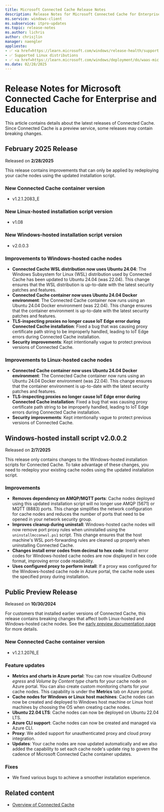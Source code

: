 ```yaml
---
title: Microsoft Connected Cache Release Notes
description: Release Notes for Microsoft Connected Cache for Enterprise and Education.
ms.service: windows-client
ms.subservice: itpro-updates
ms.topic: release-notes
ms.author: lichris
author: chrisjlin
manager: naengler
appliesto: 
- ✅ <a href=https://learn.microsoft.com/windows/release-health/supported-versions-windows-client target=_blank>Windows 11</a>
- ✅ Supported Linux distributions
- ✅ <a href=https://learn.microsoft.com/windows/deployment/do/waas-microsoft-connected-cache target=_blank>Microsoft Connected Cache for Enterprise and Education</a>	
ms.date: 02/28/2025
---
```


# Release Notes for Microsoft Connected Cache for Enterprise and Education

This article contains details about the latest releases of Connected Cache. Since Connected Cache is a preview service, some releases may contain breaking changes.

## February 2025 Release

Released on **2/28/2025**

This release contains improvements that can only be applied by redeploying your cache nodes using the updated installation script.

### New Connected Cache container version

- v1.2.1.2083_E

### New Linux-hosted installation script version

- v1.08

### New Windows-hosted installation script version

- v2.0.0.3

### Improvements to Windows-hosted cache nodes

- **Connected Cache WSL distribution now uses Ubuntu 24.04**: The Windows Subsystem for Linux (WSL) distribution used by Connected Cache has been updated to Ubuntu 24.04 (was 22.04). This change ensures that the WSL distribution is up-to-date with the latest security patches and features.
- **Connected Cache container now uses Ubuntu 24.04 Docker environment**: The Connected Cache container now runs using an Ubuntu 24.04 Docker environment (was 22.04). This change ensures that the container environment is up-to-date with the latest security patches and features.
- **TLS-inspecting proxies no longer cause IoT Edge error during Connected Cache installation**: Fixed a bug that was causing proxy certificate path string to be improperly handled, leading to IoT Edge errors during Connected Cache installation.
- **Security improvements**: Kept intentionally vague to protect previous versions of Connected Cache.

### Improvements to Linux-hosted cache nodes

- **Connected Cache container now uses Ubuntu 24.04 Docker environment**: The Connected Cache container now runs using an Ubuntu 24.04 Docker environment (was 22.04). This change ensures that the container environment is up-to-date with the latest security patches and features.
- **TLS-inspecting proxies no longer cause IoT Edge error during Connected Cache installation**: Fixed a bug that was causing proxy certificate path string to be improperly handled, leading to IoT Edge errors during Connected Cache installation.
- **Security improvements**: Kept intentionally vague to protect previous versions of Connected Cache.

## Windows-hosted install script v2.0.0.2

Released on **2/7/2025**

This release only contains changes to the Windows-hosted installation scripts for Connected Cache. To take advantage of these changes, you need to redeploy your existing cache nodes using the updated installation script.

### Improvements

- **Removes dependency on AMQP/MQTT ports**: Cache nodes deployed using this updated installation script will no longer use AMQP (5671) or MQTT (8883) ports. This change simplifies the network configuration for cache nodes and reduces the number of ports that need to be opened in your network security group.
- **Improves cleanup during uninstall**: Windows-hosted cache nodes will now remove port proxy rules when uninstalled using the `uninstallmcconwsl.ps1` script. This change ensures that the host machine's WSL port-forwarding rules are cleaned up properly when uninstalling Connected Cache.
- **Changes install error codes from decimal to hex code**: Install error codes for Windows-hosted cache nodes are now displayed in hex code format, improving error code readability.
- **Uses configured proxy to perform install**: If a proxy was configured for the Windows-hosted cache node in Azure portal, the cache node uses the specified proxy during installation.

## Public Preview Release

Released on **10/30/2024**

For customers that installed earlier versions of Connected Cache, this release contains breaking changes that affect both Linux-hosted and Windows-hosted cache nodes. See the [early preview documentation page](mcc-ent-early-preview.md) for more details.

### New Connected Cache container version

- v1.2.1.2076_E

### Feature updates

- **Metrics and charts in Azure portal**: You can now visualize *Outbound egress* and *Volume by Content type* charts for your cache node on Azure portal. You can also create custom monitoring charts for your cache nodes. This capability is under the **Metrics** tab on Azure portal.
- **Cache nodes for Windows or Linux host machines**: Cache nodes can now be created and deployed to Windows host machine or Linux host machines by choosing the OS when creating cache nodes.
- **Ubuntu 22.04 LTS**: Cache nodes can now be deployed on Ubuntu 22.04 LTS.
- **Azure CLI support**: Cache nodes can now be created and managed via Azure CLI.
- **Proxy**: We added support for unauthenticated proxy and cloud proxy integration.
- **Updates**: Your cache nodes are now updated automatically and we also added the capability to set each cache node's update ring to govern the cadence of Microsoft Connected Cache container updates.

### Fixes
- We fixed various bugs to achieve a smoother installation experience.

## Related content

- [Overview of Connected Cache](mcc-ent-edu-overview.md)
